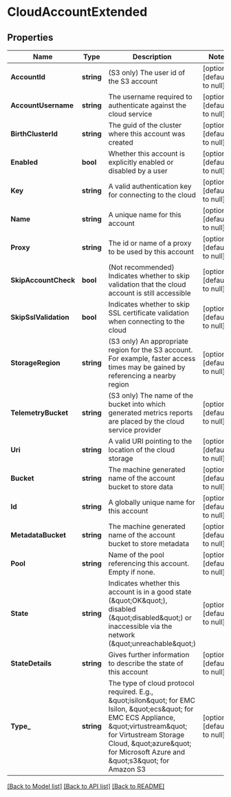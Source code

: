 # CloudAccountExtended

## Properties
Name | Type | Description | Notes
------------ | ------------- | ------------- | -------------
**AccountId** | **string** | (S3 only) The user id of the S3 account | [optional] [default to null]
**AccountUsername** | **string** | The username required to authenticate against the cloud service | [optional] [default to null]
**BirthClusterId** | **string** | The guid of the cluster where this account was created | [optional] [default to null]
**Enabled** | **bool** | Whether this account is explicitly enabled or disabled by a user | [optional] [default to null]
**Key** | **string** | A valid authentication key for connecting to the cloud | [optional] [default to null]
**Name** | **string** | A unique name for this account | [optional] [default to null]
**Proxy** | **string** | The id or name of a proxy to be used by this account | [optional] [default to null]
**SkipAccountCheck** | **bool** | (Not recommended) Indicates whether to skip validation that the cloud account is still accessible | [optional] [default to null]
**SkipSslValidation** | **bool** | Indicates whether to skip SSL certificate validation when connecting to the cloud | [optional] [default to null]
**StorageRegion** | **string** | (S3 only) An appropriate region for the S3 account.  For example, faster access times may be gained by referencing a nearby region | [optional] [default to null]
**TelemetryBucket** | **string** | (S3 only) The name of the bucket into which generated metrics reports are placed by the cloud service provider | [optional] [default to null]
**Uri** | **string** | A valid URI pointing to the location of the cloud storage | [optional] [default to null]
**Bucket** | **string** | The machine generated name of the account bucket to store data | [optional] [default to null]
**Id** | **string** | A globally unique name for this account | [optional] [default to null]
**MetadataBucket** | **string** | The machine generated name of the account bucket to store metadata | [optional] [default to null]
**Pool** | **string** | Name of the pool referencing this account.  Empty if none. | [optional] [default to null]
**State** | **string** | Indicates whether this account is in a good state (\&quot;OK\&quot;), disabled (\&quot;disabled\&quot;) or inaccessible via the network (\&quot;unreachable\&quot;) | [optional] [default to null]
**StateDetails** | **string** | Gives further information to describe the state of this account | [optional] [default to null]
**Type_** | **string** | The type of cloud protocol required.  E.g., \&quot;isilon\&quot; for EMC Isilon, \&quot;ecs\&quot; for EMC ECS Appliance, \&quot;virtustream\&quot; for Virtustream Storage Cloud, \&quot;azure\&quot; for Microsoft Azure and \&quot;s3\&quot; for Amazon S3 | [optional] [default to null]

[[Back to Model list]](../README.md#documentation-for-models) [[Back to API list]](../README.md#documentation-for-api-endpoints) [[Back to README]](../README.md)


